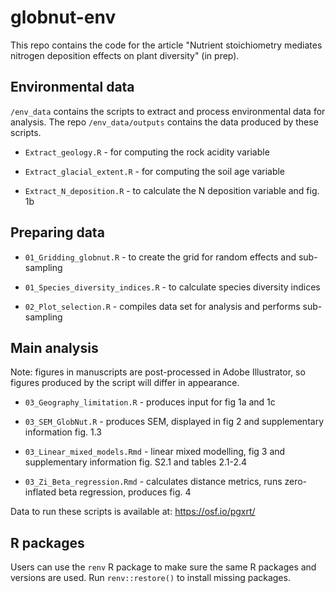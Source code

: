 # globnut-env

This repo contains the code for the article "Nutrient stoichiometry mediates nitrogen deposition effects on plant diversity" (in prep).

## Environmental data

`/env_data` contains the scripts to extract and process environmental data for analysis. The repo `/env_data/outputs` contains the data produced by these scripts.

-   `Extract_geology.R` - for computing the rock acidity variable

-   `Extract_glacial_extent.R`  - for computing the soil age variable

-   `Extract_N_deposition.R` - to calculate the N deposition variable and fig. 1b

## Preparing data

-   `01_Gridding_globnut.R` - to create the grid for random effects and sub-sampling

-    `01_Species_diversity_indices.R` - to calculate species diversity indices

-   `02_Plot_selection.R` - compiles data set for analysis and performs sub-sampling

## Main analysis

Note: figures in manuscripts are post-processed in Adobe Illustrator, so figures produced by the script will differ in appearance.

-   `03_Geography_limitation.R`  - produces input for fig 1a and 1c

-   `03_SEM_GlobNut.R` - produces SEM, displayed in fig 2 and supplementary information fig. 1.3

-   `03_Linear_mixed_models.Rmd` - linear mixed modelling, fig 3 and supplementary information fig. S2.1 and tables 2.1-2.4

-   `03_Zi_Beta_regression.Rmd`  - calculates distance metrics, runs zero-inflated beta regression, produces fig. 4

Data to run these scripts is available at: <https://osf.io/pgxrt/>

## R packages

Users can use the `renv` R package to make sure the same R packages and versions are used. Run `renv::restore()` to install missing packages.

